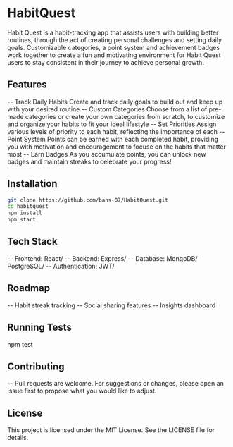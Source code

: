 # HabitQuest

Habit Quest is a habit-tracking app that assists users with building better routines, through the act of creating personal challenges and setting daily goals. Customizable categories, a point system and achievement badges work together to create a fun and motivating environment for Habit Quest users to stay consistent in their journey to achieve personal growth.

## Features
-- Track Daily Habits
    Create and track daily goals to build out and keep up with your desired routine
-- Custom Categories
    Choose from a list of pre-made categories or create your own categories from scratch, to customize and organize your habits to fit your ideal lifestyle
-- Set Priorities
    Assign various levels of priority to each habit, reflecting the importance of each
-- Point System
    Points can be earned with each completed habit, providing you with motivation and encouragement to focuse on the habits that matter most
-- Earn Badges
    As you accumulate points, you can unlock new badges and maintain streaks to celebrate your progress!


## Installation

```bash
git clone https://github.com/bans-07/HabitQuest.git
cd habitquest
npm install
npm start

```
## Tech Stack
-- Frontend: React/
-- Backend: Express/
-- Database: MongoDB/ PostgreSQL/
-- Authentication: JWT/

## Roadmap
-- Habit streak tracking
-- Social sharing features
-- Insights dashboard

## Running Tests

npm test


## Contributing
-- Pull requests are welcome. For suggestions or changes, please open an issue first to propose what you would like to adjust.

## License
This project is licensed under the MIT License. See the LICENSE file for details.

